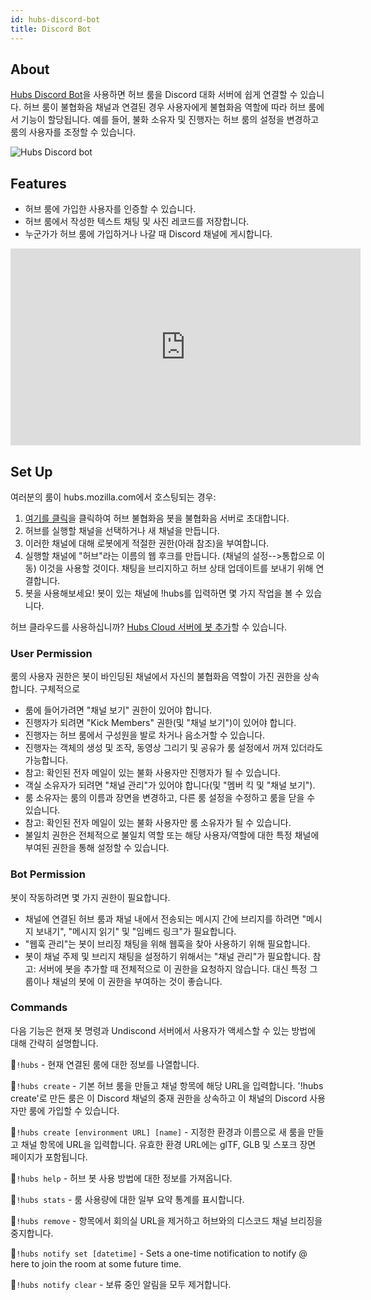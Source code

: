 ```yaml
---
id: hubs-discord-bot
title: Discord Bot
---
```


## About
[Hubs Discord Bot](https://hubs.mozilla.com/discord)을 사용하면 허브 룸을 Discord 대화 서버에 쉽게 연결할 수 있습니다. 허브 룸이 불협화음 채널과 연결된 경우 사용자에게 불협화음 역할에 따라 허브 룸에서 기능이 할당됩니다. 예를 들어, 불화 소유자 및 진행자는 허브 룸의 설정을 변경하고 룸의 사용자를 조정할 수 있습니다.

![Hubs Discord bot](img/discord-bot.jpeg)

## Features
* 허브 룸에 가입한 사용자를 인증할 수 있습니다.
* 허브 룸에서 작성한 텍스트 채팅 및 사진 레코드를 저장합니다.
* 누군가가 허브 룸에 가입하거나 나갈 때 Discord 채널에 게시합니다.

<iframe width="560" height="315" src="https://www.youtube.com/embed/5HtRJolThZ8" frameborder="0" allow="accelerometer; autoplay; encrypted-media; gyroscope; picture-in-picture" allowfullscreen></iframe>

## Set Up 

여러분의 룸이 hubs.mozilla.com에서 호스팅되는 경우:

1. [여기를 클릭](https://discordapp.com/oauth2/authorize?client_id=509129921826914304&permissions=536890368&scope=bot)을 클릭하여 허브 불협화음 봇을 불협화음 서버로 초대합니다.
2. 허브를 실행할 채널을 선택하거나 새 채널을 만듭니다.
3. 이러한 채널에 대해 로봇에게 적절한 권한(아래 참조)을 부여합니다.
3. 실행할 채널에 "허브"라는 이름의 웹 후크를 만듭니다. (채널의 설정-->통합으로 이동) 이것을 사용할 것이다.
   채팅을 브리지하고 허브 상태 업데이트를 보내기 위해 연결합니다.
4. 봇을 사용해보세요! 봇이 있는 채널에 !hubs를 입력하면 몇 가지 작업을 볼 수 있습니다.

허브 클라우드를 사용하십니까? [Hubs Cloud 서버에 봇 추가](hubs-cloud-discord-bot-ko.md)할 수 있습니다.

### User Permission

룸의 사용자 권한은 봇이 바인딩된 채널에서 자신의 불협화음 역할이 가진 권한을 상속합니다. 구체적으로

- 룸에 들어가려면 "채널 보기" 권한이 있어야 합니다.
- 진행자가 되려면 "Kick Members" 권한(및 "채널 보기")이 있어야 합니다.
- 진행자는 허브 룸에서 구성원을 발로 차거나 음소거할 수 있습니다.
- 진행자는 객체의 생성 및 조작, 동영상 그리기 및 공유가 룸 설정에서 꺼져 있더라도 가능합니다.
- 참고: 확인된 전자 메일이 있는 불화 사용자만 진행자가 될 수 있습니다.
- 객실 소유자가 되려면 "채널 관리"가 있어야 합니다(및 "멤버 킥 및 "채널 보기").
- 룸 소유자는 룸의 이름과 장면을 변경하고, 다른 룸 설정을 수정하고 룸을 닫을 수 있습니다.
- 참고: 확인된 전자 메일이 있는 불화 사용자만 룸 소유자가 될 수 있습니다.
- 불일치 권한은 전체적으로 불일치 역할 또는 해당 사용자/역할에 대한 특정 채널에 부여된 권한을 통해 설정할 수 있습니다.


### Bot Permission

봇이 작동하려면 몇 가지 권한이 필요합니다.
* 채널에 연결된 허브 룸과 채널 내에서 전송되는 메시지 간에 브리지를 하려면 "메시지 보내기", "메시지 읽기" 및 "임베드 링크"가 필요합니다.
* "웹훅 관리"는 봇이 브리징 채팅을 위해 웹훅을 찾아 사용하기 위해 필요합니다.
* 봇이 채널 주제 및 브리지 채팅을 설정하기 위해서는 "채널 관리"가 필요합니다. 참고: 서버에 봇을 추가할 때 전체적으로 이 권한을 요청하지 않습니다. 대신 특정 그룹이나 채널의 봇에 이 권한을 부여하는 것이 좋습니다.

### Commands

다음 기능은 현재 봇 명령과 Undiscond 서버에서 사용자가 액세스할 수 있는 방법에 대해 간략히 설명합니다.

🦆`!hubs` - 현재 연결된 룸에 대한 정보를 나열합니다.

🦆`!hubs create` - 기본 허브 룸을 만들고 채널 항목에 해당 URL을 입력합니다. '!hubs create'로 만든 룸은 이 Discord 채널의 중재 권한을 상속하고 이 채널의 Discord 사용자만 룸에 가입할 수 있습니다.

🦆`!hubs create [environment URL] [name]` - 지정한 환경과 이름으로 새 룸을 만들고 채널 항목에 URL을 입력합니다. 유효한 환경 URL에는 glTF, GLB 및 스포크 장면 페이지가 포함됩니다.

🦆`!hubs help` - 허브 봇 사용 방법에 대한 정보를 가져옵니다.

🦆`!hubs stats` - 룸 사용량에 대한 일부 요약 통계를 표시합니다.

🦆`!hubs remove` - 항목에서 회의실 URL을 제거하고 허브와의 디스코드 채널 브리징을 중지합니다.

🦆`!hubs notify set [datetime]` - Sets a one-time notification to notify @​here to join the room at some future time.

🦆`!hubs notify clear` - 보류 중인 알림을 모두 제거합니다.

